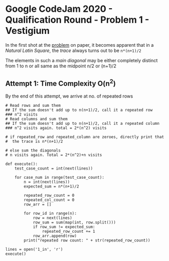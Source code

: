 # Google CodeJam 2020 - Qualification Round - Problem 1 - Vestigium

In the first shot at the [problem](https://codingcompetitions.withgoogle.com/codejam/round/000000000019fd27/000000000020993c#problem) on paper, it becomes apparent that in a _Natural Latin Square_, the _trace_ always turns out to be `n*(n+1)/2`

The elements in such a _main diagonal_ may be either completely distinct from 1 to n or all same as the midpoint n/2 or (n+1)/2

## Attempt 1: Time Complexity O(n<sup>2</sup>)

By the end of this attempt, we arrive at no. of repeated rows

````python3
# Read rows and sum them
## If the sum doesn't add up to n(n+1)/2, call it a repeated row
### n^2 visits
# Read columns and sum them
## If the sum doesn't add up to n(n+1)/2, call it a repeated column
### n^2 visits again. total = 2*(n^2) visits

# if repeated_row and repeated_column are zeroes, directly print that
#  the trace is n*(n+1)/2

# else sum the diagonals
# n visits again. Total = 2*(n^2)+n visits

def execute():
    test_case_count = int(next(lines))

    for case_num in range(test_case_count):
        n = int(next(lines))
        expected_sum = n*(n+1)/2
        
        repeated_row_count = 0
        repeated_col_count = 0
        row_arr = []

        for row_id in range(n):
            row = next(lines)
            row_sum = sum(map(int, row.split()))
            if row_sum != expected_sum:
                repeated_row_count += 1
            row_arr.append(row)
        print("repeated row count: " + str(repeated_row_count))

lines = open('1_in', 'r')
execute()
````
